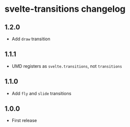 # svelte-transitions changelog

## 1.2.0

* Add `draw` transition

## 1.1.1

* UMD registers as `svelte.transitions`, not `transitions`

## 1.1.0

* Add `fly` and `slide` transitions

## 1.0.0

* First release